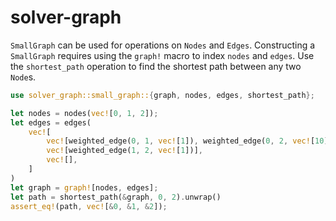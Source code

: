 # solver-graph

`SmallGraph` can be used for operations on `Nodes` and `Edges`. Constructing a `SmallGraph` requires using the `graph!` macro to index `nodes` and `edges`. Use the `shortest_path` operation to find the shortest path between any two `Node`s.

```rust
use solver_graph::small_graph::{graph, nodes, edges, shortest_path};

let nodes = nodes(vec![0, 1, 2]);
let edges = edges(
    vec![
        vec![weighted_edge(0, 1, vec![1]), weighted_edge(0, 2, vec![10])],
        vec![weighted_edge(1, 2, vec![1])],
        vec![],
    ]
)
let graph = graph![nodes, edges];
let path = shortest_path(&graph, 0, 2).unwrap()
assert_eq!(path, vec![&0, &1, &2]);
```
